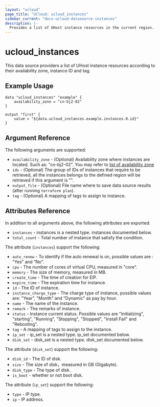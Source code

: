 ```yaml
---
layout: "ucloud"
page_title: "UCloud: ucloud_instances"
sidebar_current: "docs-ucloud-datasource-instances"
description: |-
  Provides a list of UHost instance resources in the current region.
---
```


# ucloud_instances

This data source providers a list of UHost instance resources according to their availability zone, instance ID and tag.

## Example Usage

```hcl
data "ucloud_instances" "example" {
    availability_zone = "cn-bj2-02"
}

output "first" {
    value = "${data.ucloud_instances.example.instances.0.id}"
}
```

## Argument Reference

The following arguments are supported:

* `availability_zone` - (Optional) Availability zone where instances are located. Such as: "cn-bj2-02". You may refer to [list of availability zone](https://docs.ucloud.cn/api/summary/regionlist)
* `ids` - (Optional) The group of IDs of instances that require to be retrieved, all the instances belongs to the defined region will be retrieved if this argument is "".
* `output_file` - (Optional) File name where to save data source results (after running `terraform plan`).
* `tag` - (Optional) A mapping of tags to assign to instance.

## Attributes Reference

In addition to all arguments above, the following attributes are exported:

* `instances` - instances is a nested type. instances documented below.
* `total_count` - Total number of instance that satisfy the condition.

The attribute (`instances`) support the following:

* `auto_renew` - To identify if the auto renewal is on, possible values are : "Yes" and “No”.
* `cpu` - The number of cores of virtual CPU, measured in "core".
* `memory` - The size of memory, measured in MB.
* `create_time` - The time of creation for EIP.
* `expire_time` - The expiration time for instance.
* `id` - The ID of instance.
* `instance_charge_type` - The charge type of instance, possible values are: "Year", "Month" and "Dynamic" as pay by hour.
* `name` - The name of the instance.
* `remark` - The remarks of instance.
* `status` - Instance current status. Possible values are "Initializing", "starting", "Running", "Stopping", "Stopped", "Install Fail" and "Rebooting".
* `tag` - A mapping of tags to assign to the instance.
* `ip_set` - ip_set is a nested type. ip_set documented below.
* `disk_set` - disk_set is a nested type. disk_set documented below.

The attribute (`disk_set`) support the following:

* `disk_id` - The ID of disk.
* `size` - The size of disk，measured in GB (Gigabyte).
* `disk_type` - The type of disk.
* `is_boot` - whether or not boot disk.

The attribute (`ip_set`) support the following:

* `type` - IP type.
* `ip` - IP address.